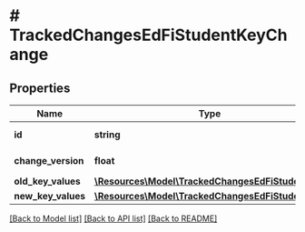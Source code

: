 # # TrackedChangesEdFiStudentKeyChange

## Properties

Name | Type | Description | Notes
------------ | ------------- | ------------- | -------------
**id** | **string** | Resource identifier | [optional]
**change_version** | **float** | Change version | [optional]
**old_key_values** | [**\Resources\Model\TrackedChangesEdFiStudentKey**](TrackedChangesEdFiStudentKey.md) |  | [optional]
**new_key_values** | [**\Resources\Model\TrackedChangesEdFiStudentKey**](TrackedChangesEdFiStudentKey.md) |  | [optional]

[[Back to Model list]](../../README.md#models) [[Back to API list]](../../README.md#endpoints) [[Back to README]](../../README.md)
